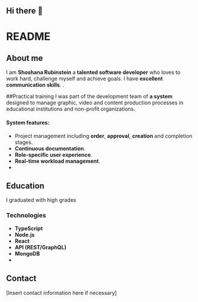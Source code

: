 ## Hi there 👋

# README
## About me
I am **Shoshana Rubinstein** a **talented software developer** who loves to work hard, challenge myself and achieve goals. I have **excellent communication skills**.
.

##Practical training
I was part of the development team of **a system** designed to manage graphic, video and content production processes in educational institutions and non-profit organizations.

#### System features:
- Project management including **order**, **approval**, **creation** and completion stages.
- **Continuous documentation**.
- **Role-specific user experience**.
- **Real-time workload management**.
-
## Education
I graduated with high grades

### Technologies
- **TypeScript**
- **Node.js**
- **React**
- **API (REST/GraphQL)**
- **MongoDB**
-

## Contact
[Insert contact information here if necessary]
